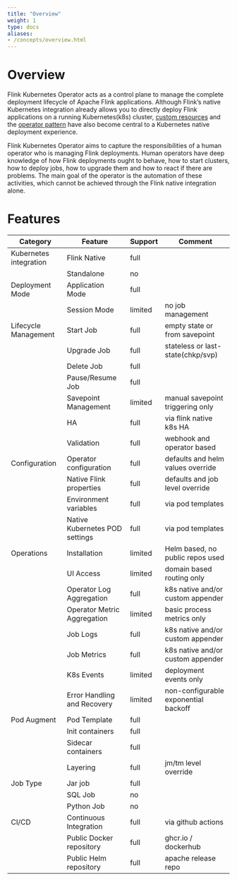 ```yaml
---
title: "Overview"
weight: 1
type: docs
aliases:
- /concepts/overview.html
---
```

<!--
Licensed to the Apache Software Foundation (ASF) under one
or more contributor license agreements.  See the NOTICE file
distributed with this work for additional information
regarding copyright ownership.  The ASF licenses this file
to you under the Apache License, Version 2.0 (the
"License"); you may not use this file except in compliance
with the License.  You may obtain a copy of the License at

  http://www.apache.org/licenses/LICENSE-2.0

Unless required by applicable law or agreed to in writing,
software distributed under the License is distributed on an
"AS IS" BASIS, WITHOUT WARRANTIES OR CONDITIONS OF ANY
KIND, either express or implied.  See the License for the
specific language governing permissions and limitations
under the License.
-->

# Overview
Flink Kubernetes Operator acts as a control plane to manage the complete deployment lifecycle of Apache Flink applications. Although Flink’s native Kubernetes integration already allows you to directly deploy Flink applications on a running Kubernetes(k8s) cluster, [custom resources](https://kubernetes.io/docs/concepts/extend-kubernetes/api-extension/custom-resources/) and the [operator pattern](https://kubernetes.io/docs/concepts/extend-kubernetes/operator/) have also become central to a Kubernetes native deployment experience.

Flink Kubernetes Operator aims to capture the responsibilities of a human operator who is managing Flink deployments. Human operators have deep knowledge of how Flink deployments ought to behave, how to start clusters, how to deploy jobs, how to upgrade them and how to react if there are problems. The main goal of the operator is the automation of these activities, which cannot be achieved through the Flink native integration alone.

# Features

| Category               | Feature                        | Support | Comment                              |
|------------------------|--------------------------------|---------|--------------------------------------|
| Kubernetes integration | Flink Native                   | full    |                                      |
|                        | Standalone                     | no      |                                      |
| Deployment Mode        | Application Mode               | full    |                                      |
|                        | Session Mode                   | limited | no job management                    |
| Lifecycle Management   | Start Job                      | full    | empty state or from savepoint        |
|                        | Upgrade Job                    | full    | stateless or last-state(chkp/svp)    |
|                        | Delete Job                     | full    |                                      |
|                        | Pause/Resume Job               | full    |                                      |
|                        | Savepoint Management           | limited | manual savepoint triggering only     |
|                        | HA                             | full    | via flink native k8s HA              |
|                        | Validation                     | full    | webhook and operator based           |
| Configuration          | Operator configuration         | full    | defaults and helm values override    |
|                        | Native Flink properties        | full    | defaults and job level override      |
|                        | Environment variables          | full    | via pod templates                    |
|                        | Native Kubernetes POD settings | full    | via pod templates                    |
| Operations             | Installation                   | limited | Helm based, no public repos used     |
|                        | UI Access                      | limited | domain based routing only            |
|                        | Operator Log Aggregation       | full    | k8s native and/or custom appender    |
|                        | Operator Metric Aggregation    | limited | basic process metrics only           |
|                        | Job Logs                       | full    | k8s native and/or custom appender    |
|                        | Job Metrics                    | full    | k8s native and/or custom appender    |
|                        | K8s Events                     | limited | deployment events only               |
|                        | Error Handling and Recovery    | limited | non-configurable exponential backoff |
| Pod Augment            | Pod Template                   | full    |                                      |
|                        | Init containers                | full    |                                      |
|                        | Sidecar containers             | full    |                                      |
|                        | Layering                       | full    | jm/tm level override                 |
| Job Type               | Jar job                        | full    |                                      |
|                        | SQL Job                        | no      |                                      |
|                        | Python Job                     | no      |                                      |
| CI/CD                  | Continuous Integration         | full    | via github actions                   |
|                        | Public Docker repository       | full    | ghcr.io / dockerhub                  |
|                        | Public Helm repository         | full    | apache release repo                  |

